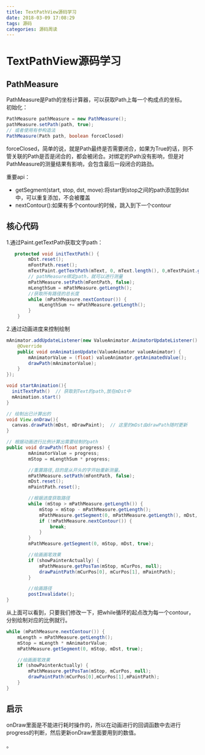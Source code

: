 ```yaml
---
title: TextPathView源码学习
date: 2018-03-09 17:08:29
tags: 源码
categories: 源码周读
---
```


# TextPathView源码学习
## PathMeasure
PathMeasure是Path的坐标计算器，可以获取Path上每一个构成点的坐标。  
初始化：
```java
PathMeasure pathMeasure = new PathMeasure();
pathMeasure.setPath(path, true);
// 或者使用有参构造法
PathMeasure(Path path, boolean forceClosed)
```
forceClosed，简单的说，就是Path最终是否需要闭合，如果为True的话，则不管关联的Path是否是闭合的，都会被闭合。对绑定的Path没有影响，但是对PathMeasure的测量结果有影响，会包含最后一段闭合的路劲。

重要api：
- getSegment(start, stop, dst, move):将start到stop之间的path添加到dst中，可以重复添加，不会被覆盖
- nextContour():如果有多个contour的时候，跳入到下一个contour

## 核心代码
1.通过Paint.getTextPath获取文字path：
```java
   protected void initTextPath() {
        mDst.reset();
        mFontPath.reset();
        mTextPaint.getTextPath(mText, 0, mText.length(), 0,mTextPaint.getTextSize(), mFontPath);
        // pathMeasure绑定path，就可以进行测量
        mPathMeasure.setPath(mFontPath, false);
        mLengthSum = mPathMeasure.getLength();
        //获取所有路径的总长度
        while (mPathMeasure.nextContour()) {
            mLengthSum += mPathMeasure.getLength();
        }
    }
```

2.通过动画进度来控制绘制
```java
mAnimator.addUpdateListener(new ValueAnimator.AnimatorUpdateListener() {
    @Override
    public void onAnimationUpdate(ValueAnimator valueAnimator) {
        mAnimatorValue = (float) valueAnimator.getAnimatedValue();
        drawPath(mAnimatorValue);
    }
});

void startAnimation(){
  initTextPath()  // 获取到Text的path,放在mDst中
  mAnimation.start()
}

// 绘制出已计算出的
void View.onDraw(){
  canvas.drawPath(mDst, mDrawPaint);  // 这里的mDst由drawPath随时更新
}

// 根据动画进行比例计算出需要绘制的path
public void drawPath(float progress) {
        mAnimatorValue = progress;
        mStop = mLengthSum * progress;

        //重置路径,目的是从开头的字开始重新测量。
        mPathMeasure.setPath(mFontPath, false);
        mDst.reset();
        mPaintPath.reset();

        //根据进度获取路径
        while (mStop > mPathMeasure.getLength()) {
            mStop = mStop - mPathMeasure.getLength();
            mPathMeasure.getSegment(0, mPathMeasure.getLength(), mDst, true); // 这里计算出来的Path会和后面的0-stop的path相加
            if (!mPathMeasure.nextContour()) {
                break;
            }
        }
        mPathMeasure.getSegment(0, mStop, mDst, true);

        //绘画画笔效果
        if (showPainterActually) {
            mPathMeasure.getPosTan(mStop, mCurPos, null);
            drawPaintPath(mCurPos[0], mCurPos[1], mPaintPath);
        }

        //绘画路径
        postInvalidate();
}

```

从上面可以看到，只要我们修改一下，把while循环的起点改为每一个contour，分别绘制对应的比例就行。
```java
while (mPathMeasure.nextContour()) {
    mLength = mPathMeasure.getLength();
    mStop = mLength * mAnimatorValue;
    mPathMeasure.getSegment(0, mStop, mDst, true);

    //绘画画笔效果
    if (showPainterActually) {
        mPathMeasure.getPosTan(mStop, mCurPos, null);
        drawPaintPath(mCurPos[0],mCurPos[1],mPaintPath);
    }
}
```


## 启示
onDraw里面是不能进行耗时操作的，所以在动画进行的回调函数中去进行progress的判断，然后更新onDraw里面要用到的数值。
































。
